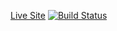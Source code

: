 [Live Site](http://vue-spa-intro.azurewebsites.net)
[![Build Status](https://travis-ci.org/ashwin-seshadri/my-vue-spa.svg?branch=master)](https://travis-ci.org/ashwin-seshadri/my-vue-spa)

